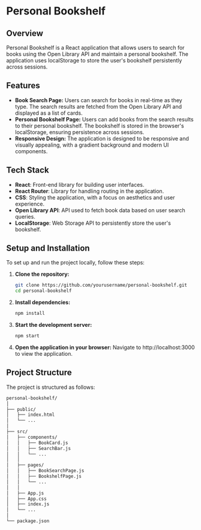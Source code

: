 # Personal Bookshelf

## Overview

Personal Bookshelf is a React application that allows users to search for books using the Open Library API and maintain a personal bookshelf. The application uses localStorage to store the user's bookshelf persistently across sessions.

## Features

- **Book Search Page:** Users can search for books in real-time as they type. The search results are fetched from the Open Library API and displayed as a list of cards.
- **Personal Bookshelf Page:** Users can add books from the search results to their personal bookshelf. The bookshelf is stored in the browser's localStorage, ensuring persistence across sessions.
- **Responsive Design:** The application is designed to be responsive and visually appealing, with a gradient background and modern UI components.

## Tech Stack

- **React**: Front-end library for building user interfaces.
- **React Router**: Library for handling routing in the application.
- **CSS**: Styling the application, with a focus on aesthetics and user experience.
- **Open Library API**: API used to fetch book data based on user search queries.
- **LocalStorage**: Web Storage API to persistently store the user's bookshelf.

## Setup and Installation

To set up and run the project locally, follow these steps:

1. **Clone the repository:**
   ```bash
   git clone https://github.com/yourusername/personal-bookshelf.git
   cd personal-bookshelf
   
2. **Install dependencies:**
   ```bash
   npm install

3. **Start the development server:**
   ```bash
   npm start
   
4. **Open the application in your browser:**
Navigate to http://localhost:3000 to view the application.

## Project Structure

The project is structured as follows:
```bash
personal-bookshelf/
│
├── public/
│   ├── index.html
│   └── ...
│
├── src/
│   ├── components/
│   │   ├── BookCard.js
│   │   ├── SearchBar.js
│   │   └── ...
│   │
│   ├── pages/
│   │   ├── BookSearchPage.js
│   │   ├── BookshelfPage.js
│   │   └── ...
│   │
│   ├── App.js
│   ├── App.css
│   ├── index.js
│   └── ...
│
└── package.json

